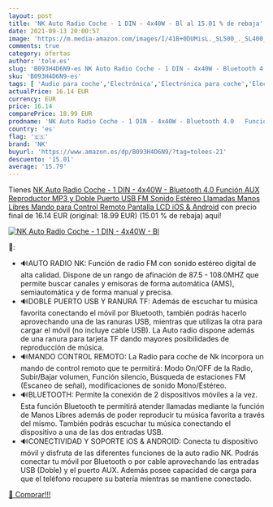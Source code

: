 ```yaml
---
layout: post
title: 'NK Auto Radio Coche - 1 DIN - 4x40W - Bl al 15.01 % de rebaja'
date: 2021-09-13 20:00:57
image: 'https://m.media-amazon.com/images/I/41B+0DUMisL._SL500_._SL400_.jpg'
comments: true
category: ofertas
author: 'tole.es'
slug: 'B093H4D6N9-es NK Auto Radio Coche - 1 DIN - 4x40W - Bluetooth 4.0...'
sku: 'B093H4D6N9-es'
tags: [ 'Audio para coche','Electrónica','Electrónica para coche','Electrónica para vehículos','Radios para coche','android','nk', ]
actualPrice: 16.14 EUR
currency: EUR
price: 16.14
comparePrice: 18.99 EUR
prodname: 'NK Auto Radio Coche - 1 DIN - 4x40W - Bluetooth 4.0   Función AUX  Reproductor MP3 y Doble Puerto USB  FM Sonido Estéreo  Llamadas Manos Libres  Mando para Control Remoto  Pantalla LCD  iOS & Android'
country: 'es'
flag: '🇪🇸'
brand: 'NK'
buyurl: 'https://www.amazon.es/dp/B093H4D6N9/?tag=tolees-21'
descuento: '15.01'
average: '15.79'
---
```


Tienes [NK Auto Radio Coche - 1 DIN - 4x40W - Bluetooth 4.0   Función AUX  Reproductor MP3 y Doble Puerto USB  FM Sonido Estéreo  Llamadas Manos Libres  Mando para Control Remoto  Pantalla LCD  iOS & Android](https://www.amazon.es/dp/B093H4D6N9/?tag=tolees-21) con precio final de  16.14 EUR (original: 18.99 EUR) (15.01 %  de rebaja) aqui!

[![NK Auto Radio Coche - 1 DIN - 4x40W - Bl](https://m.media-amazon.com/images/I/41B+0DUMisL._SL500_._SL400_.jpg)](https://www.amazon.es/dp/B093H4D6N9/?tag=tolees-21)

🔎:

- 🔊AUTO RADIO NK: Función de radio FM con sonido estéreo digital de alta calidad. Dispone de un rango de afinación de 87.5 - 108.0MHZ que permite buscar canales y emisoras de forma automática (AMS), semiautomática y de forma manual y precisa.
- 🔊DOBLE PUERTO USB Y RANURA TF: Además de escuchar tu música favorita conectando el móvil por Bluetooth, también podrás hacerlo aprovechando una de las ranuras USB, mientras que utilizas la otra para cargar el móvil (no incluye cable USB). La Auto radio dispone además de una ranura para tarjeta TF dando mayores posibilidades de reproducción de música.
- 🔊MANDO CONTROL REMOTO: La Radio para coche de Nk incorpora un mando de control remoto que te permitirá: Modo On/OFF de la Radio, Subir/Bajar volumen, Función silencio, Búsqueda de estaciones FM (Escaneo de señal), modificaciones de sonido Mono/Estéreo.
- 🔊BLUETOOTH: Permite la conexión de 2 dispositivos móviles a la vez. Esta función Bluetooth te permitirá atender llamadas mediante la función de Manos Libres además de poder reproducir tu música favorita a través del mismo. También podrás escuchar tu música conectando el dispositivo a una de las dos entradas USB.
- 🔊CONECTIVIDAD Y SOPORTE iOS & ANDROID: Conecta tu dispositivo móvil y disfruta de las diferentes funciones de la auto radio NK. Podrás conectar tu móvil por Bluetooth o por cable aprovechando las entradas USB (Doble) y el puerto AUX. Además posee capacidad de carga para que el teléfono recupere su batería mientras se mantiene conectado.

[🛒 Comprar!!!](https://www.amazon.es/dp/B093H4D6N9/?tag=tolees-21)

